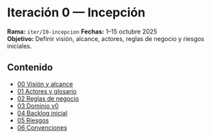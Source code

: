 # Iteración 0 — Incepción
**Rama:** `iter/I0-incepcion` 
**Fechas:** 1–15 octubre 2025  
**Objetivo:** Definir visión, alcance, actores, reglas de negocio y riesgos iniciales.

## Contenido
- [00 Visión y alcance](00-vision-alcance.md)
- [01 Actores y glosario](01-actores-y-glosario.md)
- [02 Reglas de negocio](02-reglas-negocio.md)
- [03 Dominio v0](03-dominio.md)
- [04 Backlog inicial](04-backlog.md)
- [05 Riesgos](05-riesgos.md)
- [06 Convenciones](06-convenciones.md)
